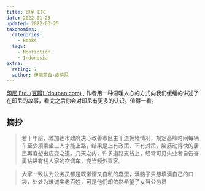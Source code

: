 ```yaml
---
title: 印尼 ETC
date: 2022-01-25
updated: 2022-03-25
taxonomies:
  categories:
    - Books
  tags:
    - Nonfiction
    - Indonesia
extra:
  rating: 7
  author: 伊丽莎白·皮萨尼
---
```


[印尼 Etc. (豆瓣) (douban.com)](https://book.douban.com/subject/34872741/) ,
作者用一种温暖人心的方式向我们缓缓的讲述了在印尼的故事，看完之后你会对印尼有更多的认识。值得一看。

<!-- more -->

## 摘抄

> 若干年前，雅加达市政府决心改善市区主干道拥堵情况，规定高峰时间每辆车至少须乘坐三人才能上路，结果是上有政策、下有对策，脑筋动得快的居民再度想出应变之道。几天之内，许多道路支线上，经常可见失业者自告奋勇钻进有钱人家的空调车，充当额外乘客。

> 大家一致认为公务员都是既懒惰又自私的蠢蛋，满脑子只想填满自己的口袋，处处为难诚实老百姓，可是他们却依然希望子女当公务员
